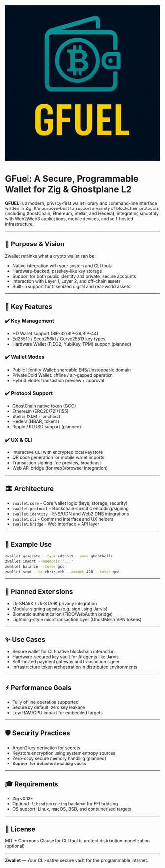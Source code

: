 ![GFuel Logo](assets/icons/gfuel.png)

# GFuel: A Secure, Programmable Wallet for Zig & Ghostplane L2

**GFUEL** is a modern, privacy-first wallet library and command-line interface written in Zig. It's purpose-built to support a variety of blockchain protocols (including GhostChain, Ethereum, Stellar, and Hedera), integrating smoothly with Web2/Web3 applications, mobile devices, and self-hosted infrastructure.

---

## 🏡 Purpose & Vision

Zwallet rethinks what a crypto wallet can be:

* Native integration with your system and CLI tools
* Hardware-backed, passkey-like key storage
* Support for both public identity and private, secure accounts
* Interaction with Layer 1, Layer 2, and off-chain assets
* Built-in support for tokenized digital and real-world assets

---

## 🔑 Key Features

### ✔️ Key Management

* HD Wallet support (BIP-32/BIP-39/BIP-44)
* Ed25519 / Secp256k1 / Curve25519 key types
* Hardware Wallet (FIDO2, YubiKey, TPM) support (planned)

### ✔️ Wallet Modes

* Public Identity Wallet: shareable ENS/Unstoppable domain
* Private Cold Wallet: offline / air-gapped operation
* Hybrid Mode: transaction preview + approval

### ✔️ Protocol Support

* GhostChain native token (GCC)
* Ethereum (ERC20/721/1155)
* Stellar (XLM + anchors)
* Hedera (HBAR, tokens)
* Ripple / RLUSD support (planned)

### ✔️ UX & CLI

* Interactive CLI with encrypted local keystore
* QR code generation for mobile wallet imports
* Transaction signing, fee preview, broadcast
* Web API bridge (for web3/browser integration)

---

## 🏛 Architecture

* `zwallet.core` - Core wallet logic (keys, storage, security)
* `zwallet.protocol` - Blockchain-specific encoding/signing
* `zwallet.identity` - ENS/UDN and Web2 DNS integrations
* `zwallet.cli` - Command interface and UX helpers
* `zwallet.bridge` - Web interface + API layer

---

## 🤝 Example Use

```bash
zwallet generate --type ed25519 --name ghostkellz
zwallet import --mnemonic "..."
zwallet balance --token gcc
zwallet send --to chris.eth --amount 420 --token gcc
```

---

## 🚀 Planned Extensions

* zk-SNARK / zk-STARK privacy integration
* Modular signing agents (e.g. sign using Jarvis)
* Biometric authentication (FIDO/WebAuthn bridge)
* Lightning-style microtransaction layer (GhostMesh VPN tokens)

---

## ✨ Use Cases

* Secure wallet for CLI-native blockchain interaction
* Hardware-secured key vault for AI agents like Jarvis
* Self-hosted payment gateway and transaction signer
* Infrastructure token orchestration in distributed environments

---

## ⚡ Performance Goals

* Fully offline operation supported
* Secure by default: zero key leakage
* Low RAM/CPU impact for embedded targets

---

## 🛡️ Security Practices

* Argon2 key derivation for secrets
* Keystore encryption using system entropy sources
* Zero-copy secure memory handling (planned)
* Support for detached multisig vaults

---

## 🎓 Requirements

* Zig v0.12+
* Optional: `libsodium` or `ring` backend for FFI bridging
* OS support: Linux, macOS, BSD, and containerized targets

---

## 📄 License

MIT + Commons Clause for CLI tool to protect distribution monetization (optional)

---

**Zwallet** — Your CLI-native secure vault for the programmable internet.

